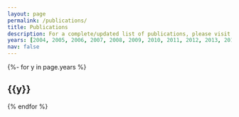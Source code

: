 ```yaml
---
layout: page
permalink: /publications/
title: Publications
description: For a complete/updated list of publications, please visit Michael's google scholar page.
years: [2004, 2005, 2006, 2007, 2008, 2009, 2010, 2011, 2012, 2013, 2014, 2015, 2016, 2017, 2018, 2019, 2020, 2021, 2022]
nav: false
---
```


<!-- _pages/publications.md -->
<div class="publications">

{%- for y in page.years %}

  <h2 class="year">{{y}}</h2>
  <!--{percent bibliography -f papers -q @*[year={{y}}]* percent} change percent to %-->
{% endfor %}

</div>
